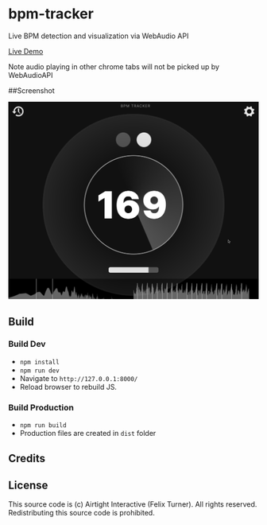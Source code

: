 # bpm-tracker

Live BPM detection and visualization via WebAudio API

[Live Demo](https://airtight.cc/demos/bpm-tracker/)

Note audio playing in other chrome tabs will not be picked up by WebAudioAPI

##Screenshot

![Alt text](/screenshot.png?raw=true 'Optional Title')

## Build

### Build Dev

- `npm install`
- `npm run dev`
- Navigate to `http://127.0.0.1:8000/`
- Reload browser to rebuild JS.

### Build Production

- `npm run build`
- Production files are created in `dist` folder

## Credits

## License

This source code is (c) Airtight Interactive (Felix Turner). All rights reserved. Redistributing this source code is prohibited.
